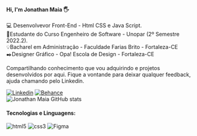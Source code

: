 #### Hi, I'm Jonathan Maia 🖐️


💻 Desenvolvevor Front-End -  Html CSS e Java Script.<br/>
📘Estudante do Curso Engenheiro de Software - Unopar (2º Semestre 2022.2).<br/>
💡Bacharel em Administração - Faculdade Farias Brito - Fortaleza-CE<br/>
✒️Designer Gráfico - Opa! Escola de Design - Fortaleza-CE<br/>


Compartilhando conhecimento que vou adquirindo e projetos desenvolvidos por aqui. Fique a vontande para deixar qualquer feedback, ajuda chamando pelo Linkedin.

[![Linkedin](https://img.shields.io/badge/LinkedIn-0077B5?style=for-the-badge&logo=linkedin&logoColor=white)](https://www.linkedin.com/in/jonathanppmaia) [![Behance](https://img.shields.io/badge/-Behance-blue?style=for-the-badge&logo=behance&<br>logoColor=white)](https://www.behance.net/jonathanppmaia)
<br>
![Jonathan Maia GitHub stats](https://github-readme-stats.vercel.app/api?username=jonathanppmaia&show_icons=true&theme=dark)

#### Tecnologias e Linguagens:

<div style="display:inline_block">
  <img alt="html5" src="https://img.shields.io/badge/HTML5-E34F26?style=for-the-badge&logo=html5&logoColor=white"> 
  <img alt="css3" src="https://img.shields.io/badge/CSS3-1572B6?style=for-the-badge&logo=css3&logoColor=white">
   <img alt="Figma" src="https://img.shields.io/badge/Figma-F24E1E?style=for-the-badge&logo=figma&logoColor=white">
  </div>
  <br>
